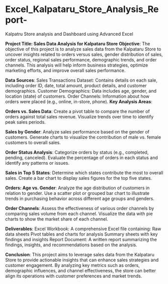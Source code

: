 # Excel_Kalpataru_Store_Analysis_Report-
Kalpatru Store analysis and Dashboard using Advanced Excel

**Project Title: Sales Data Analysis for Kalpataru Store**
**Objective**:
The objective of this project is to analyze sales data from the Kalpataru Store to uncover insights related to orders versus sales, gender distribution of sales, order status, regional sales performance, demographic trends, and order channels. This analysis will help inform business strategies, optimize marketing efforts, and improve overall sales performance.

**Data Sources**:
Sales Transactions Dataset: Contains details on each sale, including order ID, date, total amount, product details, and customer demographics.
Customer Demographics: Data includes age, gender, and location (state) of customers.
Order Channels: Information about how orders were placed (e.g., online, in-store, phone).
**Key Analysis Areas**:

**Orders vs. Sales Data**:
Create a pivot table to compare the number of orders against total sales revenue.
Visualize trends over time to identify peak sales periods.

**Sales by Gender**:
Analyze sales performance based on the gender of customers.
Generate charts to visualize the contribution of male vs. female customers to overall sales.

**Order Status Analysis**:
Categorize orders by status (e.g., completed, pending, canceled).
Evaluate the percentage of orders in each status and identify any patterns or issues.

**Sales in Top 5 States**:
Determine which states contribute the most to overall sales.
Create a bar chart to display sales figures for the top five states.

**Orders: Age vs. Gender**:
Analyze the age distribution of customers in relation to gender.
Use a scatter plot or grouped bar chart to illustrate trends in purchasing behavior across different age groups and genders.

**Order Channels**:
Assess the effectiveness of various order channels by comparing sales volume from each channel.
Visualize the data with pie charts to show the market share of each channel.

**Deliverables**:
Excel Workbook: A comprehensive Excel file containing:
Raw data sheets
Pivot tables and charts for analysis
Summary sheets with key findings and insights
Report Document: A written report summarizing the findings, insights, and recommendations based on the analysis.

**Conclusion**:
This project aims to leverage sales data from the Kalpataru Store to provide actionable insights that can enhance sales strategies and customer engagement. By analyzing key metrics such as orders, demographic influences, and channel effectiveness, the store can better align its operations with customer preferences and market trends.
